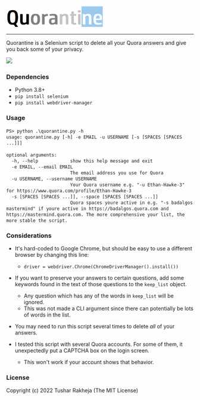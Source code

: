 <br>
<img src="https://github.com/TusharRakheja/Quorantine/raw/main/title.png" width="auto" height="60px" />

___

Quorantine is a Selenium script to delete all your Quora answers and give you back some of your privacy.

<img src="https://github.com/TusharRakheja/Quorantine/raw/main/quorantine_demo.webm" />

### Dependencies

- Python 3.8+
- `pip install selenium`
- `pip install webdriver-manager`

### Usage

```
PS> python .\quorantine.py -h
usage: quorantine.py [-h] -e EMAIL -u USERNAME [-s [SPACES [SPACES ...]]]

optional arguments:
  -h, --help            show this help message and exit
  -e EMAIL, --email EMAIL
                        The email address you use for Quora
  -u USERNAME, --username USERNAME
                        Your Quora username e.g. "-u Ethan-Hawke-3" for https://www.quora.com/profile/Ethan-Hawke-3
  -s [SPACES [SPACES ...]], --space [SPACES [SPACES ...]]
                        Quora spaces youre active in e.g. "-s badalgos mastermind" if youre active in https://badalgos.quora.com and https://mastermind.quora.com. The more comprehensive your list, the more stable the script.
```

### Considerations

- It's hard-coded to Google Chrome, but should be easy to use a different browser by changing this line: 
  - `driver = webdriver.Chrome(ChromeDriverManager().install())`

- If you want to preserve your answers to certain questions, add some keywords found in the text of those questions to the `keep_list` object. 
  - Any question which has any of the words in `keep_list` will be ignored.
  - This was not made a CLI argument since there can potentially be lots of words in the list.

- You may need to run this script several times to delete _all_ of your answers.

- I tested this script with several Quora accounts. For some of them, it unexpectedly put a CAPTCHA box on the login screen. 
  - This won't work if your account shows that behavior.

### License

Copyright (c) 2022 Tushar Rakheja (The MIT License)
